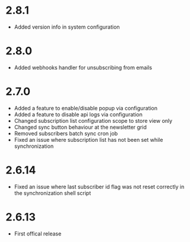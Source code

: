2.8.1
=============
* Added version info in system configuration

2.8.0
=============
* Added webhooks handler for unsubscribing from emails

2.7.0
=============
* Added a feature to enable/disable popup via configuration
* Added a feature to disable api logs via configuration
* Changed subscription list configuration scope to store view only
* Changed sync button behaviour at the newsletter grid
* Removed subscribers batch sync cron job
* Fixed an issue where subscription list has not been set while synchronization

2.6.14
=============
* Fixed an issue where last subscriber id flag was not reset correctly in the synchronization shell script

2.6.13
=============
* First offical release
